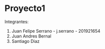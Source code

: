# Proyecto1
Integrantes:
1. Juan Felipe Serrano - j.serrano - 201921654
2. Juan Andres Bernal
3. Santiago Diaz
